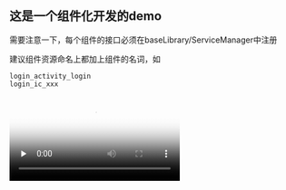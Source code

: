 ## 这是一个组件化开发的demo

需要注意一下，每个组件的接口必须在baseLibrary/ServiceManager中注册

建议组件资源命名上都加上组件的名词，如
```
login_activity_login
login_ic_xxx
```

<video id="video" controls="" preload="none" poster="http://om2bks7xs.bkt.clouddn.com/2017-08-26-Markdown-Advance-Video.jpg">
<source id="mp4" src="demo.mp4" type="video/mp4">
</video>